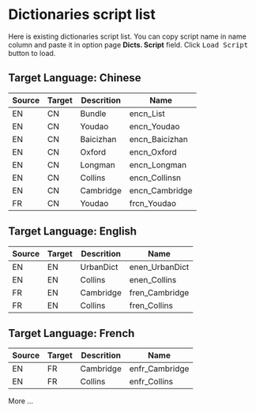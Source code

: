 # Dictionaries script list

Here is existing dictionaries script list. You can copy script name in name column and paste it in option page **Dicts. Script** field. Click <kbd>Load Script</kbd> button to load.

## Target Language: Chinese

|Source|Target|Descrition|Name|
|---|---|---|---|
|EN|CN|Bundle|encn_List|
|EN|CN|Youdao|encn_Youdao|
|EN|CN|Baicizhan|encn_Baicizhan|
|EN|CN|Oxford|encn_Oxford|
|EN|CN|Longman|encn_Longman|
|EN|CN|Collins|encn_Collinsn|
|EN|CN|Cambridge|encn_Cambridge|
|FR|CN|Youdao|frcn_Youdao|

## Target Language: English

|Source|Target|Descrition|Name|
|---|---|---|---|
|EN|EN|UrbanDict|enen_UrbanDict|
|EN|EN|Collins|enen_Collins|
|FR|EN|Cambridge|fren_Cambridge|
|FR|EN|Collins|fren_Collins|

## Target Language: French

|Source|Target|Descrition|Name|
|---|---|---|---|
|EN|FR|Cambridge|enfr_Cambridge|
|EN|FR|Collins|enfr_Collins|

More ...